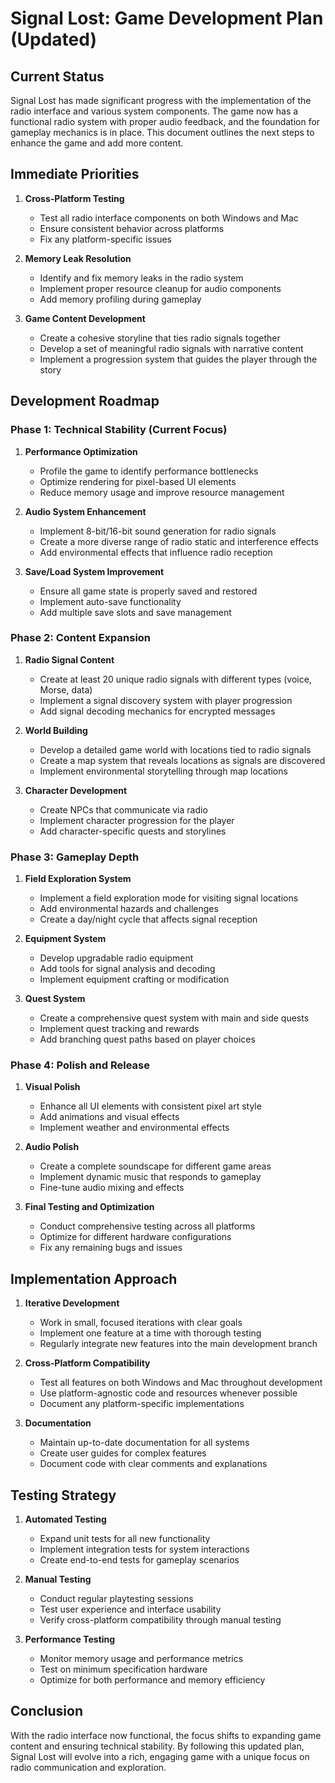 # Signal Lost: Game Development Plan (Updated)

## Current Status

Signal Lost has made significant progress with the implementation of the radio interface and various system components. The game now has a functional radio system with proper audio feedback, and the foundation for gameplay mechanics is in place. This document outlines the next steps to enhance the game and add more content.

## Immediate Priorities

1. **Cross-Platform Testing**

   - Test all radio interface components on both Windows and Mac
   - Ensure consistent behavior across platforms
   - Fix any platform-specific issues

2. **Memory Leak Resolution**

   - Identify and fix memory leaks in the radio system
   - Implement proper resource cleanup for audio components
   - Add memory profiling during gameplay

3. **Game Content Development**
   - Create a cohesive storyline that ties radio signals together
   - Develop a set of meaningful radio signals with narrative content
   - Implement a progression system that guides the player through the story

## Development Roadmap

### Phase 1: Technical Stability (Current Focus)

1. **Performance Optimization**

   - Profile the game to identify performance bottlenecks
   - Optimize rendering for pixel-based UI elements
   - Reduce memory usage and improve resource management

2. **Audio System Enhancement**

   - Implement 8-bit/16-bit sound generation for radio signals
   - Create a more diverse range of radio static and interference effects
   - Add environmental effects that influence radio reception

3. **Save/Load System Improvement**
   - Ensure all game state is properly saved and restored
   - Implement auto-save functionality
   - Add multiple save slots and save management

### Phase 2: Content Expansion

1. **Radio Signal Content**

   - Create at least 20 unique radio signals with different types (voice, Morse, data)
   - Implement a signal discovery system with player progression
   - Add signal decoding mechanics for encrypted messages

2. **World Building**

   - Develop a detailed game world with locations tied to radio signals
   - Create a map system that reveals locations as signals are discovered
   - Implement environmental storytelling through map locations

3. **Character Development**
   - Create NPCs that communicate via radio
   - Implement character progression for the player
   - Add character-specific quests and storylines

### Phase 3: Gameplay Depth

1. **Field Exploration System**

   - Implement a field exploration mode for visiting signal locations
   - Add environmental hazards and challenges
   - Create a day/night cycle that affects signal reception

2. **Equipment System**

   - Develop upgradable radio equipment
   - Add tools for signal analysis and decoding
   - Implement equipment crafting or modification

3. **Quest System**
   - Create a comprehensive quest system with main and side quests
   - Implement quest tracking and rewards
   - Add branching quest paths based on player choices

### Phase 4: Polish and Release

1. **Visual Polish**

   - Enhance all UI elements with consistent pixel art style
   - Add animations and visual effects
   - Implement weather and environmental effects

2. **Audio Polish**

   - Create a complete soundscape for different game areas
   - Implement dynamic music that responds to gameplay
   - Fine-tune audio mixing and effects

3. **Final Testing and Optimization**
   - Conduct comprehensive testing across all platforms
   - Optimize for different hardware configurations
   - Fix any remaining bugs and issues

## Implementation Approach

1. **Iterative Development**

   - Work in small, focused iterations with clear goals
   - Implement one feature at a time with thorough testing
   - Regularly integrate new features into the main development branch

2. **Cross-Platform Compatibility**

   - Test all features on both Windows and Mac throughout development
   - Use platform-agnostic code and resources whenever possible
   - Document any platform-specific implementations

3. **Documentation**
   - Maintain up-to-date documentation for all systems
   - Create user guides for complex features
   - Document code with clear comments and explanations

## Testing Strategy

1. **Automated Testing**

   - Expand unit tests for all new functionality
   - Implement integration tests for system interactions
   - Create end-to-end tests for gameplay scenarios

2. **Manual Testing**

   - Conduct regular playtesting sessions
   - Test user experience and interface usability
   - Verify cross-platform compatibility through manual testing

3. **Performance Testing**
   - Monitor memory usage and performance metrics
   - Test on minimum specification hardware
   - Optimize for both performance and memory efficiency

## Conclusion

With the radio interface now functional, the focus shifts to expanding game content and ensuring technical stability. By following this updated plan, Signal Lost will evolve into a rich, engaging game with a unique focus on radio communication and exploration.
